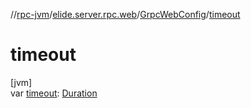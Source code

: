 //[rpc-jvm](../../../index.md)/[elide.server.rpc.web](../index.md)/[GrpcWebConfig](index.md)/[timeout](timeout.md)

# timeout

[jvm]\
var [timeout](timeout.md): [Duration](https://docs.oracle.com/javase/8/docs/api/java/time/Duration.html)

